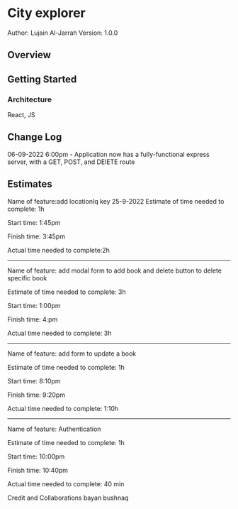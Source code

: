 # City explorer
Author: Lujain Al-Jarrah Version: 1.0.0

## Overview


## Getting Started

### Architecture
React, JS

## Change Log
06-09-2022 6:00pm - Application now has a fully-functional express server, with a GET, POST, and DElETE route

## Estimates
Name of feature:add locationIq key
25-9-2022
Estimate of time needed to complete: 1h

Start time: 1:45pm

Finish time: 3:45pm

Actual time needed to complete:2h
_____

Name of feature: add modal form to add book and delete button to delete specific book

Estimate of time needed to complete: 3h

Start time: 1:00pm

Finish time: 4:pm

Actual time needed to complete: 3h
___
Name of feature: add form to update a book

Estimate of time needed to complete: 1h

Start time: 8:10pm

Finish time: 9:20pm

Actual time needed to complete: 1:10h
___

Name of feature: Authentication

Estimate of time needed to complete: 1h

Start time: 10:00pm

Finish time: 10:40pm

Actual time needed to complete: 40 min

Credit and Collaborations
bayan bushnaq